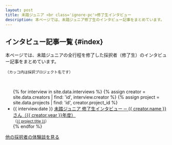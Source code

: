 ```yaml
---
layout: post
title: 未踏ジュニア <br class='ignore-pc'>修了生インタビュー
description: 本ページでは、未踏ジュニア修了生のインタビュー記事をまとめています。
---
```



## [<i class="fa-light fa-microphone-stand"></i>](#index)  インタビュー記事一覧 {#index}

本ページでは、未踏ジュニアの全行程を修了した採択者（修了生）のインタビュー記事をまとめています。

<small>（カッコ内は採択プロジェクト名です）</small>

<br>

<ul class="list-none media-list">
  {% for interview in site.data.interviews %}
  {% assign creator = site.data.creators | find: 'id', interview.creator  %}
  {% assign project = site.data.projects | find: 'id', creator.project_id %}
  <li>
    <span class="media-pc-date pc-inline-b">{{ interview.date }}</span>
    <a href="/interviews/{{ creator.id }}">
      未踏ジュニア 修了生インタビュー
      ─
      {{ creator.name }}さん（{{ creator.year }}年度）
      <!--<span class="ph-inline-b">- {{ interview.date }}</span>-->
    </a>
    <br>
    <small>（<a href='/projects/{{ project.year }}/{{ project.id }}'>{{ project.title }}</a>）</small>
  </li>
  {% endfor %}
</ul>

<a href="/applications/#story" class="button">他の採択者の体験談を見る</a>
